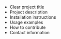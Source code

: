 - Clear project title
- Project description
- Installation instructions
- Usage examples
- How to contribute
- Contact information